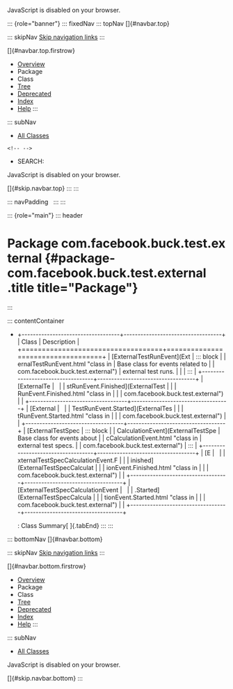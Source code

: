 <div>

JavaScript is disabled on your browser.

</div>

::: {role="banner"}
::: fixedNav
::: topNav
[]{#navbar.top}

::: skipNav
[Skip navigation links](#skip.navbar.top "Skip navigation links")
:::

[]{#navbar.top.firstrow}

-   [Overview](../../../../../index.html)
-   Package
-   Class
-   [Tree](package-tree.html)
-   [Deprecated](../../../../../deprecated-list.html)
-   [Index](../../../../../index-all.html)
-   [Help](../../../../../help-doc.html)
:::

::: subNav
-   [All Classes](../../../../../allclasses.html)

```{=html}
<!-- -->
```
-   SEARCH:

<div>

<div>

JavaScript is disabled on your browser.

</div>

</div>

[]{#skip.navbar.top}
:::
:::

::: navPadding
 
:::
:::

::: {role="main"}
::: header
# Package com.facebook.buck.test.external {#package-com.facebook.buck.test.external .title title="Package"}
:::

::: contentContainer
-   +-----------------------------------+-----------------------------------+
    | Class                             | Description                       |
    +===================================+===================================+
    | [ExternalTestRunEvent](Ext        | ::: block                         |
    | ernalTestRunEvent.html "class in  | Base class for events related to  |
    | com.facebook.buck.test.external") | external test runs.               |
    |                                   | :::                               |
    +-----------------------------------+-----------------------------------+
    | [ExternalTe                       |                                   |
    | stRunEvent.Finished](ExternalTest |                                   |
    | RunEvent.Finished.html "class in  |                                   |
    | com.facebook.buck.test.external") |                                   |
    +-----------------------------------+-----------------------------------+
    | [External                         |                                   |
    | TestRunEvent.Started](ExternalTes |                                   |
    | tRunEvent.Started.html "class in  |                                   |
    | com.facebook.buck.test.external") |                                   |
    +-----------------------------------+-----------------------------------+
    | [ExternalTestSpec                 | ::: block                         |
    | CalculationEvent](ExternalTestSpe | Base class for events about       |
    | cCalculationEvent.html "class in  | external test specs.              |
    | com.facebook.buck.test.external") | :::                               |
    +-----------------------------------+-----------------------------------+
    | [E                                |                                   |
    | xternalTestSpecCalculationEvent.F |                                   |
    | inished](ExternalTestSpecCalculat |                                   |
    | ionEvent.Finished.html "class in  |                                   |
    | com.facebook.buck.test.external") |                                   |
    +-----------------------------------+-----------------------------------+
    | [ExternalTestSpecCalculationEvent |                                   |
    | .Started](ExternalTestSpecCalcula |                                   |
    | tionEvent.Started.html "class in  |                                   |
    | com.facebook.buck.test.external") |                                   |
    +-----------------------------------+-----------------------------------+

    : Class Summary[ ]{.tabEnd}
:::
:::

::: bottomNav
[]{#navbar.bottom}

::: skipNav
[Skip navigation links](#skip.navbar.bottom "Skip navigation links")
:::

[]{#navbar.bottom.firstrow}

-   [Overview](../../../../../index.html)
-   Package
-   Class
-   [Tree](package-tree.html)
-   [Deprecated](../../../../../deprecated-list.html)
-   [Index](../../../../../index-all.html)
-   [Help](../../../../../help-doc.html)
:::

::: subNav
-   [All Classes](../../../../../allclasses.html)

<div>

<div>

JavaScript is disabled on your browser.

</div>

</div>

[]{#skip.navbar.bottom}
:::
